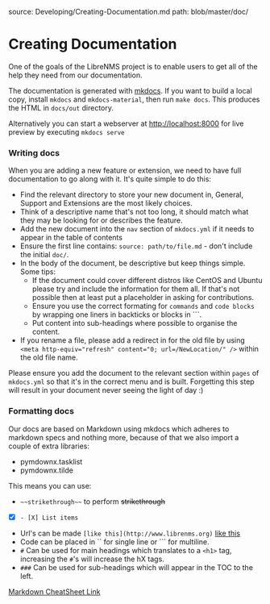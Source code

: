 source: Developing/Creating-Documentation.md
path: blob/master/doc/
# Creating Documentation

One of the goals of the LibreNMS project is to enable users to get all
of the help they need from our documentation.

The documentation is generated with
[mkdocs](https://www.mkdocs.org/). If you want to build a local copy,
install `mkdocs` and `mkdocs-material`, then run `make docs`. This
produces the HTML in `docs/out` directory.

Alternatively you can start a webserver at <http://localhost:8000> for
live preview by executing `mkdocs serve`

### Writing docs

When you are adding a new feature or extension, we need to have full
documentation to go along with it. It's quite simple to do this:

- Find the relevant directory to store your new document in, General,
  Support and Extensions are the most likely choices.
- Think of a descriptive name that's not too long, it should match
  what they may be looking for or describes the feature.
- Add the new document into the `nav` section of `mkdocs.yml` if it
  needs to appear in the table of contents
- Ensure the first line contains: `source: path/to/file.md` - don't
  include the initial `doc/`.
- In the body of the document, be descriptive but keep things simple. Some tips:
  - If the document could cover different distros like CentOS and
    Ubuntu please try and include the information for them all. If
    that's not possible then at least put a placeholder in asking for contributions.
  - Ensure you use the correct formating for `commands` and `code
    blocks` by wrapping one liners in backticks or blocks in ```.
  - Put content into sub-headings where possible to organise the
    content.
- If you rename a file, please add a redirect in for the old file by
  using `<meta http-equiv="refresh" content="0; url=/NewLocation/" />`
  within the old file name.

Please ensure you add the document to the relevant section within
`pages` of `mkdocs.yml` so that it's in the correct menu and is built.
Forgetting this step will result in your document never seeing the
light of day :)

### Formatting docs

Our docs are based on Markdown using mkdocs which adheres to markdown
specs and nothing more, because of that we also import a couple of extra libraries:

- pymdownx.tasklist
- pymdownx.tilde

This means you can use:

- `~~strikethrough~~` to perform ~~strikethrough~~
- [X] `- [X] List items`
- Url's can be made `[like this](http://www.librenms.org)` [like this](http://www.librenms.org)
- Code can be placed in `` for single line or ``` for multiline.
- `#` Can be used for main headings which translates to a `<h1>` tag,
  increasing the `#`'s will increase the hX tags.
- `###` Can be used for sub-headings which will appear in the TOC to
  the left.

 [Markdown CheatSheet Link](https://github.com/adam-p/markdown-here/wiki/Markdown-Cheatsheet)
